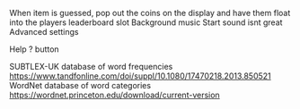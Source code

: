 When item is guessed, pop out the coins on the display and have them float into the players leaderboard slot
Background music
Start sound isnt great
Advanced settings

Help ? button

SUBTLEX-UK database of word frequencies https://www.tandfonline.com/doi/suppl/10.1080/17470218.2013.850521
WordNet database of word categories https://wordnet.princeton.edu/download/current-version
